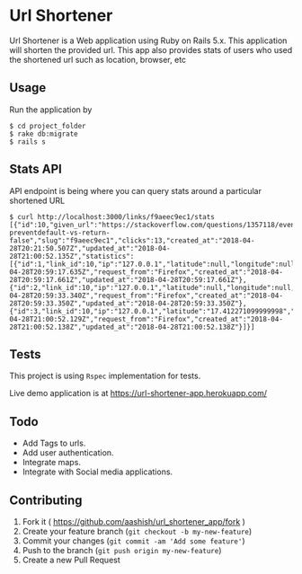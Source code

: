 # Url Shortener

Url Shortener is a Web application using Ruby on Rails 5.x. This application will shorten the provided url. This app also provides stats of users who used the shortened url such as location, browser, etc

## Usage

Run the application by

```
$ cd project_folder
$ rake db:migrate
$ rails s
```

## Stats API
API endpoint is being where you can query stats around a particular shortened URL

```
$ curl http://localhost:3000/links/f9aeec9ec1/stats
[{"id":10,"given_url":"https://stackoverflow.com/questions/1357118/event-preventdefault-vs-return-false","slug":"f9aeec9ec1","clicks":13,"created_at":"2018-04-28T20:21:50.507Z","updated_at":"2018-04-28T21:00:52.135Z","statistics":[{"id":1,"link_id":10,"ip":"127.0.0.1","latitude":null,"longitude":null,"requested_at":"2018-04-28T20:59:17.635Z","request_from":"Firefox","created_at":"2018-04-28T20:59:17.661Z","updated_at":"2018-04-28T20:59:17.661Z"},{"id":2,"link_id":10,"ip":"127.0.0.1","latitude":null,"longitude":null,"requested_at":"2018-04-28T20:59:33.340Z","request_from":"Firefox","created_at":"2018-04-28T20:59:33.350Z","updated_at":"2018-04-28T20:59:33.350Z"},{"id":3,"link_id":10,"ip":"127.0.0.1","latitude":"17.412271099999998","longitude":"17.412271099999998","requested_at":"2018-04-28T21:00:52.129Z","request_from":"Firefox","created_at":"2018-04-28T21:00:52.138Z","updated_at":"2018-04-28T21:00:52.138Z"}]}]

```

## Tests

This project is using `Rspec` implementation for tests.



Live demo application is at https://url-shortener-app.herokuapp.com/

## Todo

- Add Tags to urls.
- Add user authentication.
- Integrate maps.
- Integrate with Social media applications.

## Contributing

1. Fork it ( https://github.com/aashish/url_shortener_app/fork )
2. Create your feature branch (`git checkout -b my-new-feature`)
3. Commit your changes (`git commit -am 'Add some feature'`)
4. Push to the branch (`git push origin my-new-feature`)
5. Create a new Pull Request
